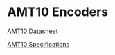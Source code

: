 # AMT10 Encoders
[AMT10 Datasheet](https://drive.google.com/file/d/1U2EXTTCcPc63O6boLKNA94f5LLkGI1LD/view)

[AMT10 Specifications](https://drive.google.com/file/d/1UiEz4dpGP1cRIrEzool0JvH-HHCtXAR3/view)
